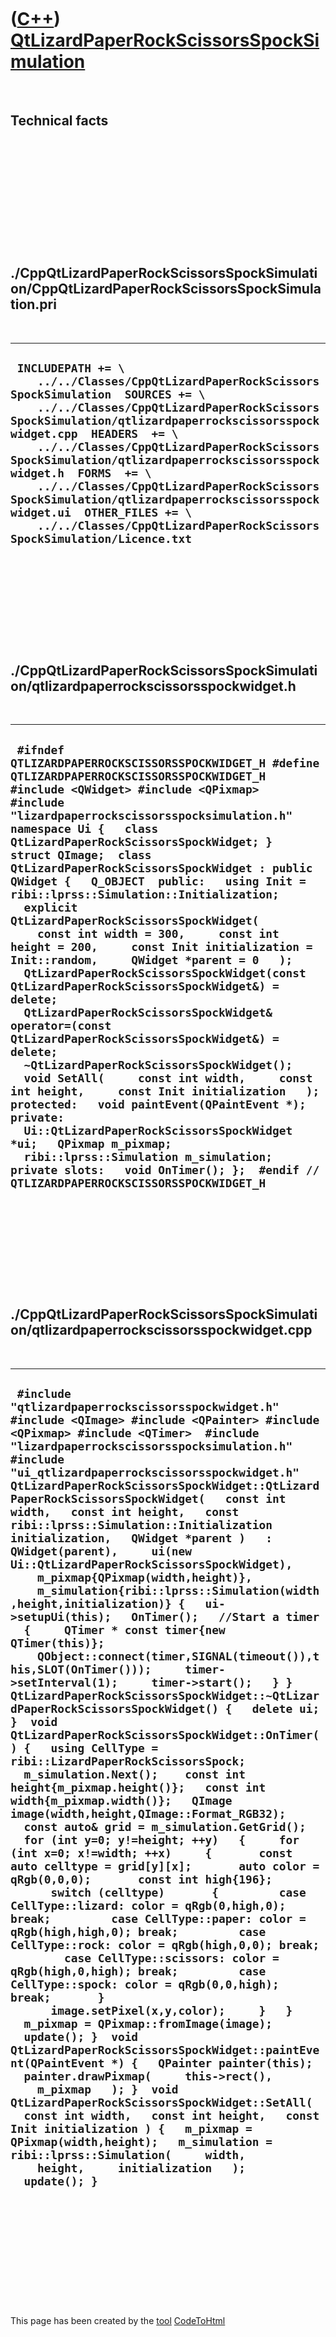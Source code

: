 



 

 

 

 

 

([C++](Cpp.htm)) [QtLizardPaperRockScissorsSpockSimulation](CppQtLizardPaperRockScissorsSpockSimulation.htm)
============================================================================================================

 

Technical facts
---------------

 

 

 

 

 

 

./CppQtLizardPaperRockScissorsSpockSimulation/CppQtLizardPaperRockScissorsSpockSimulation.pri
---------------------------------------------------------------------------------------------

 

  -------------------------------------------------------------------------------------------------------------------------------------------------------------------------------------------------------------------------------------------------------------------------------------------------------------------------------------------------------------------------------------------------------------------------------------------------------------------------------------------------------------------------------------------
  ` INCLUDEPATH += \     ../../Classes/CppQtLizardPaperRockScissorsSpockSimulation  SOURCES += \     ../../Classes/CppQtLizardPaperRockScissorsSpockSimulation/qtlizardpaperrockscissorsspockwidget.cpp  HEADERS  += \     ../../Classes/CppQtLizardPaperRockScissorsSpockSimulation/qtlizardpaperrockscissorsspockwidget.h  FORMS  += \     ../../Classes/CppQtLizardPaperRockScissorsSpockSimulation/qtlizardpaperrockscissorsspockwidget.ui  OTHER_FILES += \     ../../Classes/CppQtLizardPaperRockScissorsSpockSimulation/Licence.txt`
  -------------------------------------------------------------------------------------------------------------------------------------------------------------------------------------------------------------------------------------------------------------------------------------------------------------------------------------------------------------------------------------------------------------------------------------------------------------------------------------------------------------------------------------------

 

 

 

 

 

./CppQtLizardPaperRockScissorsSpockSimulation/qtlizardpaperrockscissorsspockwidget.h
------------------------------------------------------------------------------------

 

  -----------------------------------------------------------------------------------------------------------------------------------------------------------------------------------------------------------------------------------------------------------------------------------------------------------------------------------------------------------------------------------------------------------------------------------------------------------------------------------------------------------------------------------------------------------------------------------------------------------------------------------------------------------------------------------------------------------------------------------------------------------------------------------------------------------------------------------------------------------------------------------------------------------------------------------------------------------------------------------------------------------------------------------------------------------------------------------------------------------------------------------------------------------------------------------------------------------------------
  ` #ifndef QTLIZARDPAPERROCKSCISSORSSPOCKWIDGET_H #define QTLIZARDPAPERROCKSCISSORSSPOCKWIDGET_H  #include <QWidget> #include <QPixmap>  #include "lizardpaperrockscissorsspocksimulation.h"  namespace Ui {   class QtLizardPaperRockScissorsSpockWidget; }  struct QImage;  class QtLizardPaperRockScissorsSpockWidget : public QWidget {   Q_OBJECT  public:   using Init = ribi::lprss::Simulation::Initialization;    explicit QtLizardPaperRockScissorsSpockWidget(     const int width = 300,     const int height = 200,     const Init initialization = Init::random,     QWidget *parent = 0   );   QtLizardPaperRockScissorsSpockWidget(const QtLizardPaperRockScissorsSpockWidget&) = delete;   QtLizardPaperRockScissorsSpockWidget& operator=(const QtLizardPaperRockScissorsSpockWidget&) = delete;   ~QtLizardPaperRockScissorsSpockWidget();    void SetAll(     const int width,     const int height,     const Init initialization   );  protected:   void paintEvent(QPaintEvent *); private:   Ui::QtLizardPaperRockScissorsSpockWidget *ui;   QPixmap m_pixmap;   ribi::lprss::Simulation m_simulation;  private slots:   void OnTimer(); };  #endif // QTLIZARDPAPERROCKSCISSORSSPOCKWIDGET_H`
  -----------------------------------------------------------------------------------------------------------------------------------------------------------------------------------------------------------------------------------------------------------------------------------------------------------------------------------------------------------------------------------------------------------------------------------------------------------------------------------------------------------------------------------------------------------------------------------------------------------------------------------------------------------------------------------------------------------------------------------------------------------------------------------------------------------------------------------------------------------------------------------------------------------------------------------------------------------------------------------------------------------------------------------------------------------------------------------------------------------------------------------------------------------------------------------------------------------------------

 

 

 

 

 

./CppQtLizardPaperRockScissorsSpockSimulation/qtlizardpaperrockscissorsspockwidget.cpp
--------------------------------------------------------------------------------------

 

  -----------------------------------------------------------------------------------------------------------------------------------------------------------------------------------------------------------------------------------------------------------------------------------------------------------------------------------------------------------------------------------------------------------------------------------------------------------------------------------------------------------------------------------------------------------------------------------------------------------------------------------------------------------------------------------------------------------------------------------------------------------------------------------------------------------------------------------------------------------------------------------------------------------------------------------------------------------------------------------------------------------------------------------------------------------------------------------------------------------------------------------------------------------------------------------------------------------------------------------------------------------------------------------------------------------------------------------------------------------------------------------------------------------------------------------------------------------------------------------------------------------------------------------------------------------------------------------------------------------------------------------------------------------------------------------------------------------------------------------------------------------------------------------------------------------------------------------------------------------------------------------------------------------------------------------------------------------------------------------------------------------------------------------------------------------------------------------------------------------------------------------------------------------------------------------------------------------------------------------------------------------------------------------------------------------------------------------------------------------------------------------
  ` #include "qtlizardpaperrockscissorsspockwidget.h"  #include <QImage> #include <QPainter> #include <QPixmap> #include <QTimer>  #include "lizardpaperrockscissorsspocksimulation.h" #include "ui_qtlizardpaperrockscissorsspockwidget.h"  QtLizardPaperRockScissorsSpockWidget::QtLizardPaperRockScissorsSpockWidget(   const int width,   const int height,   const ribi::lprss::Simulation::Initialization initialization,   QWidget *parent )   : QWidget(parent),     ui(new Ui::QtLizardPaperRockScissorsSpockWidget),     m_pixmap{QPixmap(width,height)},     m_simulation{ribi::lprss::Simulation(width,height,initialization)} {   ui->setupUi(this);   OnTimer();   //Start a timer   {     QTimer * const timer{new QTimer(this)};     QObject::connect(timer,SIGNAL(timeout()),this,SLOT(OnTimer()));     timer->setInterval(1);     timer->start();   } }  QtLizardPaperRockScissorsSpockWidget::~QtLizardPaperRockScissorsSpockWidget() {   delete ui; }  void QtLizardPaperRockScissorsSpockWidget::OnTimer() {   using CellType = ribi::LizardPaperRockScissorsSpock;    m_simulation.Next();    const int height{m_pixmap.height()};   const int width{m_pixmap.width()};   QImage image(width,height,QImage::Format_RGB32);   const auto& grid = m_simulation.GetGrid();   for (int y=0; y!=height; ++y)   {     for (int x=0; x!=width; ++x)     {       const auto celltype = grid[y][x];       auto color = qRgb(0,0,0);       const int high{196};       switch (celltype)       {         case CellType::lizard: color = qRgb(0,high,0); break;         case CellType::paper: color = qRgb(high,high,0); break;         case CellType::rock: color = qRgb(high,0,0); break;         case CellType::scissors: color = qRgb(high,0,high); break;         case CellType::spock: color = qRgb(0,0,high); break;       }       image.setPixel(x,y,color);     }   }   m_pixmap = QPixmap::fromImage(image);   update(); }  void QtLizardPaperRockScissorsSpockWidget::paintEvent(QPaintEvent *) {   QPainter painter(this);   painter.drawPixmap(     this->rect(),     m_pixmap   ); }  void QtLizardPaperRockScissorsSpockWidget::SetAll(   const int width,   const int height,   const Init initialization ) {   m_pixmap = QPixmap(width,height);   m_simulation = ribi::lprss::Simulation(     width,     height,     initialization   );   update(); }`
  -----------------------------------------------------------------------------------------------------------------------------------------------------------------------------------------------------------------------------------------------------------------------------------------------------------------------------------------------------------------------------------------------------------------------------------------------------------------------------------------------------------------------------------------------------------------------------------------------------------------------------------------------------------------------------------------------------------------------------------------------------------------------------------------------------------------------------------------------------------------------------------------------------------------------------------------------------------------------------------------------------------------------------------------------------------------------------------------------------------------------------------------------------------------------------------------------------------------------------------------------------------------------------------------------------------------------------------------------------------------------------------------------------------------------------------------------------------------------------------------------------------------------------------------------------------------------------------------------------------------------------------------------------------------------------------------------------------------------------------------------------------------------------------------------------------------------------------------------------------------------------------------------------------------------------------------------------------------------------------------------------------------------------------------------------------------------------------------------------------------------------------------------------------------------------------------------------------------------------------------------------------------------------------------------------------------------------------------------------------------------------------

 

 

 

 

 





 




This page has been created by the [tool](Tools.htm)
[CodeToHtml](ToolCodeToHtml.htm)
